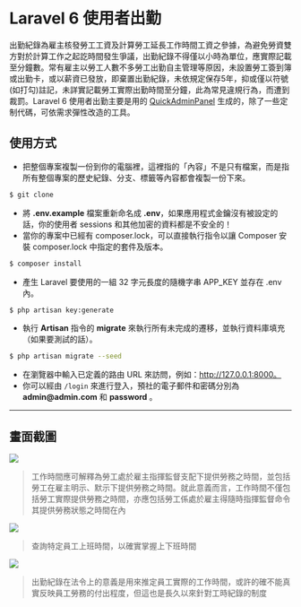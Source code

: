 # Laravel 6 使用者出勤

出勤紀錄為雇主核發勞工工資及計算勞工延長工作時間工資之參據，為避免勞資雙方對於計算工作之起訖時間發生爭議，出勤紀錄不得僅以小時為單位，應實際記載至分鐘數。常有雇主以勞工人數不多勞工出勤自主管理等原因，未設置勞工簽到簿或出勤卡，或以薪資已發放，即棄置出勤紀錄，未依規定保存5年，抑或僅以符號(如打勾)註記，未詳實記載勞工實際出勤時間至分鐘，此為常見違規行為，而遭到裁罰。Laravel 6 使用者出勤主要是用的 [QuickAdminPanel](https://quickadminpanel.com) 生成的，除了一些定制代碼，可依需求彈性改造的工具。

## 使用方式
- 把整個專案複製一份到你的電腦裡，這裡指的「內容」不是只有檔案，而是指所有整個專案的歷史紀錄、分支、標籤等內容都會複製一份下來。
```sh
$ git clone
```
- 將 __.env.example__ 檔案重新命名成 __.env__，如果應用程式金鑰沒有被設定的話，你的使用者 sessions 和其他加密的資料都是不安全的！
- 當你的專案中已經有 composer.lock，可以直接執行指令以讓 Composer 安裝 composer.lock 中指定的套件及版本。
```sh
$ composer install
```
- 產⽣ Laravel 要使用的一組 32 字元長度的隨機字串 APP_KEY 並存在 .env 內。
```sh
$ php artisan key:generate
```
- 執行 __Artisan__ 指令的 __migrate__ 來執行所有未完成的遷移，並執行資料庫填充（如果要測試的話）。
```sh
$ php artisan migrate --seed
```
- 在瀏覽器中輸入已定義的路由 URL 來訪問，例如：http://127.0.0.1:8000。
- 你可以經由 `/login` 來進行登入，預社的電子郵件和密碼分別為 __admin@admin.com__ 和 __password__ 。

----

## 畫面截圖
![](https://i.imgur.com/BDc0pdf.png)
> 工作時間應可解釋為勞工處於雇主指揮監督支配下提供勞務之時間，並包括勞工在雇主明示、默示下提供勞務之時間。就此意義而言，工作時間不僅包括勞工實際提供勞務之時間，亦應包括勞工係處於雇主得隨時指揮監督命令其提供勞務狀態之時間在內

![](https://i.imgur.com/4UOzR3P.png)
> 查詢特定員工上班時間，以確實掌握上下班時間

![](https://i.imgur.com/VwnFLXd.png)
> 出勤紀錄在法令上的意義是用來推定員工實際的工作時間，或許的確不能真實反映員工勞務的付出程度，但這也是長久以來針對工時紀錄的制度